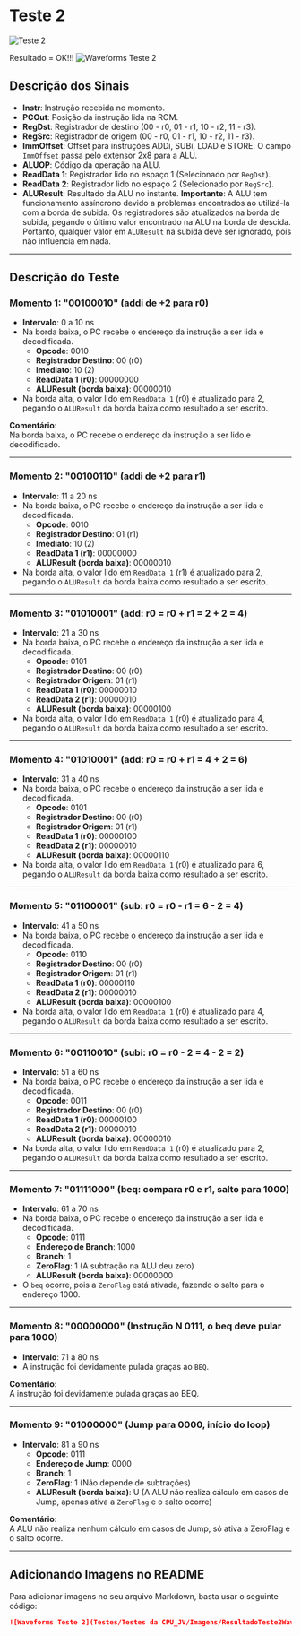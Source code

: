# Teste 2
![Teste 2](../Imagens/Teste2.png)

Resultado = OK!!!
![Waveforms Teste 2](../Imagens/ResultadoTeste2Waveforms.png)

## Descrição dos Sinais

- **Instr**: Instrução recebida no momento.
- **PCOut**: Posição da instrução lida na ROM.
- **RegDst**: Registrador de destino (00 - r0, 01 - r1, 10 - r2, 11 - r3).
- **RegSrc**: Registrador de origem (00 - r0, 01 - r1, 10 - r2, 11 - r3).
- **ImmOffset**: Offset para instruções ADDi, SUBi, LOAD e STORE. O campo `ImmOffset` passa pelo extensor 2x8 para a ALU.
- **ALUOP**: Código da operação na ALU.
- **ReadData 1**: Registrador lido no espaço 1 (Selecionado por `RegDst`).
- **ReadData 2**: Registrador lido no espaço 2 (Selecionado por `RegSrc`).
- **ALUResult**: Resultado da ALU no instante. **Importante**: A ALU tem funcionamento assíncrono devido a problemas encontrados ao utilizá-la com a borda de subida. Os registradores são atualizados na borda de subida, pegando o último valor encontrado na ALU na borda de descida. Portanto, qualquer valor em `ALUResult` na subida deve ser ignorado, pois não influencia em nada.

---

## Descrição do Teste

### Momento 1: "00100010" (addi de +2 para r0)

- **Intervalo**: 0 a 10 ns
- Na borda baixa, o PC recebe o endereço da instrução a ser lida e decodificada.
    - **Opcode**: 0010
    - **Registrador Destino**: 00 (r0)
    - **Imediato**: 10 (2)
    - **ReadData 1 (r0)**: 00000000
    - **ALUResult (borda baixa)**: 00000010
- Na borda alta, o valor lido em `ReadData 1` (r0) é atualizado para 2, pegando o `ALUResult` da borda baixa como resultado a ser escrito.

**Comentário**:  
Na borda baixa, o PC recebe o endereço da instrução a ser lido e decodificado.

---

### Momento 2: "00100110" (addi de +2 para r1)

- **Intervalo**: 11 a 20 ns
- Na borda baixa, o PC recebe o endereço da instrução a ser lida e decodificada.
    - **Opcode**: 0010
    - **Registrador Destino**: 01 (r1)
    - **Imediato**: 10 (2)
    - **ReadData 1 (r1)**: 00000000
    - **ALUResult (borda baixa)**: 00000010
- Na borda alta, o valor lido em `ReadData 1` (r1) é atualizado para 2, pegando o `ALUResult` da borda baixa como resultado a ser escrito.

---

### Momento 3: "01010001" (add: r0 = r0 + r1 = 2 + 2 = 4)

- **Intervalo**: 21 a 30 ns
- Na borda baixa, o PC recebe o endereço da instrução a ser lida e decodificada.
    - **Opcode**: 0101
    - **Registrador Destino**: 00 (r0)
    - **Registrador Origem**: 01 (r1)
    - **ReadData 1 (r0)**: 00000010
    - **ReadData 2 (r1)**: 00000010
    - **ALUResult (borda baixa)**: 00000100
- Na borda alta, o valor lido em `ReadData 1` (r0) é atualizado para 4, pegando o `ALUResult` da borda baixa como resultado a ser escrito.

---

### Momento 4: "01010001" (add: r0 = r0 + r1 = 4 + 2 = 6)

- **Intervalo**: 31 a 40 ns
- Na borda baixa, o PC recebe o endereço da instrução a ser lida e decodificada.
    - **Opcode**: 0101
    - **Registrador Destino**: 00 (r0)
    - **Registrador Origem**: 01 (r1)
    - **ReadData 1 (r0)**: 00000100
    - **ReadData 2 (r1)**: 00000010
    - **ALUResult (borda baixa)**: 00000110
- Na borda alta, o valor lido em `ReadData 1` (r0) é atualizado para 6, pegando o `ALUResult` da borda baixa como resultado a ser escrito.

---

### Momento 5: "01100001" (sub: r0 = r0 - r1 = 6 - 2 = 4)

- **Intervalo**: 41 a 50 ns
- Na borda baixa, o PC recebe o endereço da instrução a ser lida e decodificada.
    - **Opcode**: 0110
    - **Registrador Destino**: 00 (r0)
    - **Registrador Origem**: 01 (r1)
    - **ReadData 1 (r0)**: 00000110
    - **ReadData 2 (r1)**: 00000010
    - **ALUResult (borda baixa)**: 00000100
- Na borda alta, o valor lido em `ReadData 1` (r0) é atualizado para 4, pegando o `ALUResult` da borda baixa como resultado a ser escrito.

---

### Momento 6: "00110010" (subi: r0 = r0 - 2 = 4 - 2 = 2)

- **Intervalo**: 51 a 60 ns
- Na borda baixa, o PC recebe o endereço da instrução a ser lida e decodificada.
    - **Opcode**: 0011
    - **Registrador Destino**: 00 (r0)
    - **ReadData 1 (r0)**: 00000100
    - **ReadData 2 (r1)**: 00000010
    - **ALUResult (borda baixa)**: 00000010
- Na borda alta, o valor lido em `ReadData 1` (r0) é atualizado para 2, pegando o `ALUResult` da borda baixa como resultado a ser escrito.

---

### Momento 7: "01111000" (beq: compara r0 e r1, salto para 1000)

- **Intervalo**: 61 a 70 ns
- Na borda baixa, o PC recebe o endereço da instrução a ser lida e decodificada.
    - **Opcode**: 0111
    - **Endereço de Branch**: 1000
    - **Branch**: 1
    - **ZeroFlag**: 1 (A subtração na ALU deu zero)
    - **ALUResult (borda baixa)**: 00000000
- O `beq` ocorre, pois a `ZeroFlag` está ativada, fazendo o salto para o endereço 1000.

---

### Momento 8: "00000000" (Instrução N 0111, o beq deve pular para 1000)

- **Intervalo**: 71 a 80 ns
- A instrução foi devidamente pulada graças ao `BEQ`.

**Comentário**:  
A instrução foi devidamente pulada graças ao BEQ.

---

### Momento 9: "01000000" (Jump para 0000, início do loop)

- **Intervalo**: 81 a 90 ns
    - **Opcode**: 0111
    - **Endereço de Jump**: 0000
    - **Branch**: 1
    - **ZeroFlag**: 1 (Não depende de subtrações)
    - **ALUResult (borda baixa)**: U (A ALU não realiza cálculo em casos de Jump, apenas ativa a `ZeroFlag` e o salto ocorre)

**Comentário**:  
A ALU não realiza nenhum cálculo em casos de Jump, só ativa a ZeroFlag e o salto ocorre.

---

## Adicionando Imagens no README

Para adicionar imagens no seu arquivo Markdown, basta usar o seguinte código:

```markdown
![Waveforms Teste 2](Testes/Testes da CPU_JV/Imagens/ResultadoTeste2Waveforms.png)

